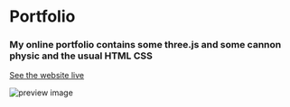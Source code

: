 # Portfolio
### My online portfolio contains some three.js and some cannon physic and the usual HTML CSS
[See the website live](https://frankdufaux.com)

![preview image](https://user-images.githubusercontent.com/46301974/226494451-c09cb472-f742-41b0-a031-68f50745a8ef.png)
